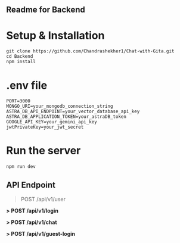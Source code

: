 ## Readme for Backend

# Setup & Installation

```
git clone https://github.com/Chandrashekher1/Chat-with-Gita.git
cd Backend
npm install

```

# .env file

```
PORT=3000
MONGO_URI=your_mongodb_connection_string
ASTRA_DB_API_ENDPOINT=your_vector_database_api_key
ASTRA_DB_APPLICATION_TOKEN=your_astraDB_token
GOOGLE_API_KEY=your_gemini_api_key
jwtPrivateKey=your_jwt_secret
```
# Run the server
```
npm run dev
```

## API Endpoint

> POST /api/v1/user

**> POST /api/v1/login**  

**> POST /api/v1/chat**  

**> POST /api/v1/guest-login**  



